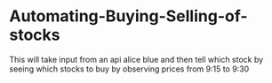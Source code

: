 # Automating-Buying-Selling-of-stocks
This will take input from an api alice blue and then tell which stock by seeing which stocks to buy by observing prices from 9:15 to 9:30
